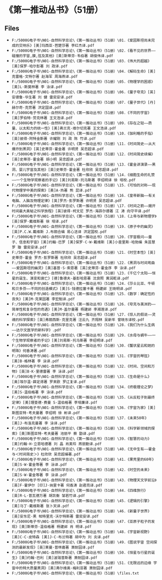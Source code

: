 # 《第一推动丛书》（51册）

## Files

- `F:/5000G电子书\N01-自然科学总论\《第一推动丛书》（51册）\01.《爱因斯坦尚未完成的交响乐》[美]玛西亚·芭楚莎著 李红杰译.pdf`
- `F:/5000G电子书\N01-自然科学总论\《第一推动丛书》（51册）\02.《看不见的世界——碰撞的宇宙,膜,弦及其他》[美]斯蒂芬·韦伯著 胡俊伟译.pdf`
- `F:/5000G电子书\N01-自然科学总论\《第一推动丛书》（51册）\03.《伟大的超越》[美]保罗·哈尔彭著 刘 政译.pdf`
- `F:/5000G电子书\N01-自然科学总论\《第一推动丛书》（51册）\04.《解码生命》[美]克雷格·文特尔著 赵海军 周海燕译.pdf`
- `F:/5000G电子书\N01-自然科学总论\《第一推动丛书》（51册）\05.《物理学的困惑》[美]L·斯莫林著 李 泳译.pdf`
- `F:/5000G电子书\N01-自然科学总论\《第一推动丛书》（51册）\06.《量子夸克》[英]安德鲁·华生著 刘 健 雷奕安译.pdf`
- `F:/5000G电子书\N01-自然科学总论\《第一推动丛书》（51册）\07.《量子世代》[丹]赫尔奇·克劳著 洪定国译.pdf`
- `F:/5000G电子书\N01-自然科学总论\《第一推动丛书》（51册）\08.《不同的宇宙》[美]罗伯特·劳克林著 王文浩译.pdf`
- `F:/5000G电子书\N01-自然科学总论\《第一推动丛书》（51册）\09.《存在之轻——质量、以太和力的统一性》[美]弗兰克·维尔切克著 王文浩译.pdf`
- `F:/5000G电子书\N01-自然科学总论\《第一推动丛书》（51册）\10.《伽利略的手指》[英]彼得·阿特金斯著 许耀刚 刘 政 陈 竹译.pdf`
- `F:/5000G电子书\N01-自然科学总论\《第一推动丛书》（51册）\11.《时间简史——从大爆炸到黑洞》[英]史蒂芬·霍金著 许明贤 吴忠超译.pdf`
- `F:/5000G电子书\N01-自然科学总论\《第一推动丛书》（51册）\12.《时间简史续编》[英]史蒂芬·霍金著 胡小明 吴忠超译.pdf`
- `F:/5000G电子书\N01-自然科学总论\《第一推动丛书》（51册）\13.《霍金讲演录——黑洞、婴儿宇宙及其他》[英]史蒂芬·霍金著 杜欣欣 吴忠超译.pdf`
- `F:/5000G电子书\N01-自然科学总论\《第一推动丛书》（51册）\14.《细胞生命的礼赞——一个生物学观察者的手记》[美]刘易斯·托马斯著 李绍明译 徐 培校.pdf`
- `F:/5000G电子书\N01-自然科学总论\《第一推动丛书》（51册）\15.《可怕的对称——现代物理学中美的探索》[美]A·热著 熊 昆译.pdf`
- `F:/5000G电子书\N01-自然科学总论\《第一推动丛书》（51册）\16.《皇帝新脑——有关电脑、人脑及物理定律》[英]罗杰·彭罗斯著 许明贤 吴忠超译.pdf`
- `F:/5000G电子书\N01-自然科学总论\《第一推动丛书》（51册）\17.《时间之箭——揭开时间最大奥秘之科学旅程》[英]彼得·柯文尼 罗杰·海菲尔德著 江 涛 向守平译.pdf`
- `F:/5000G电子书\N01-自然科学总论\《第一推动丛书》（51册）\18.《上帝与新物理学》[英]保罗·戴维斯著 徐 培译.pdf`
- `F:/5000G电子书\N01-自然科学总论\《第一推动丛书》（51册）\19.《原子中的幽灵》[英]P.C.W.戴维斯 J.布朗合编 易心洁译 洪定国校.pdf`
- `F:/5000G电子书\N01-自然科学总论\《第一推动丛书》（51册）\20.《宇宙极问——量子、信息和宇宙》[美]约翰·巴罗 [美]保罗·C·W·戴维斯 [美]小查里斯·哈勃编 朱芸慧 罗 璇 雷奕安译.pdf`
- `F:/5000G电子书\N01-自然科学总论\《第一推动丛书》（51册）\21.《时空本性》[英]史蒂芬·霍金 罗杰·彭罗斯著 杜欣欣 吴忠超译.pdf`
- `F:/5000G电子书\N01-自然科学总论\《第一推动丛书》（51册）\22.《黑洞与时间弯曲——爱因斯坦的幽灵》[美]基普·S·索恩著 [英]史蒂芬·霍金序 李 泳译.pdf`
- `F:/5000G电子书\N01-自然科学总论\《第一推动丛书》（51册）\23.《千亿个太阳——恒星的诞生、演变和衰亡》[德]鲁德夫·基彭哈恩著 沈良照 黄润乾译.pdf`
- `F:/5000G电子书\N01-自然科学总论\《第一推动丛书》（51册）\24.《莎士比亚、牛顿和贝多芬——不同的创造模式》[美]S·钱德拉塞卡著 杨建邺 王晓明译.pdf`
- `F:/5000G电子书\N01-自然科学总论\《第一推动丛书》（51册）\25.《数学：确定性的丧失》[美]M·克莱因著 李宏魁译.pdf`
- `F:/5000G电子书\N01-自然科学总论\《第一推动丛书》（51册）\26.《夸克与美洲豹——简单性和复杂性的奇遇》[美]M·盖尔曼著 杨建邺 李湘莲译.pdf`
- `F:/5000G电子书\N01-自然科学总论\《第一推动丛书》（51册）\27.《惊人的假说——灵魂的科学探索》[英]弗朗西斯·克里克著 汪云九 齐翔林 吴新年 曾晓东译校.pdf`
- `F:/5000G电子书\N01-自然科学总论\《第一推动丛书》（51册）\28.《我们为什么生病——达尔文医学的新科学》.pdf`
- `F:/5000G电子书\N01-自然科学总论\《第一推动丛书》（51册）\29.《水母与蜗牛——一个生物学观察者的手记》[美]刘易斯·托马斯著 李绍明译.pdf`
- `F:/5000G电子书\N01-自然科学总论\《第一推动丛书》（51册）\30.《蟹状星云和她的明珠》何香涛著.pdf`
- `F:/5000G电子书\N01-自然科学总论\《第一推动丛书》（51册）\31.《宇宙的琴弦》[美]B·格林著 李 泳译.pdf`
- `F:/5000G电子书\N01-自然科学总论\《第一推动丛书》（51册）\32.《时间、空间和万物》[英]B·K·里德雷著 李 泳译.pdf`
- `F:/5000G电子书\N01-自然科学总论\《第一推动丛书》（51册）\33.《生命是什么》[奥]埃尔温·薛定谔著 罗来欧 罗辽复译.pdf`
- `F:/5000G电子书\N01-自然科学总论\《第一推动丛书》（51册）\34.《终极理论之梦》[美]S·温伯格著 李 泳译.pdf`
- `F:/5000G电子书\N01-自然科学总论\《第一推动丛书》（51册）\35.《从反粒子到最终定律》[美]理查德·费曼 S·温伯格著 李培廉译.pdf`
- `F:/5000G电子书\N01-自然科学总论\《第一推动丛书》（51册）\36.《宇宙为家》[美]斯图亚特·考夫曼著 李绍明 徐 彬译.pdf`
- `F:/5000G电子书\N01-自然科学总论\《第一推动丛书》（51册）\37.《未来50年》[美]J·布洛克曼著 李 泳译.pdf`
- `F:/5000G电子书\N01-自然科学总论\《第一推动丛书》（51册）\38.《科学新领域的探索》[美]斯图亚特·考夫曼著 池丽平 蔡 勖译.pdf`
- `F:/5000G电子书\N01-自然科学总论\《第一推动丛书》（51册）\39.《智慧的动力》[美]约翰·H·立恩哈德著 刘 晶 肖美玲 燕丽勤译.pdf`
- `F:/5000G电子书\N01-自然科学总论\《第一推动丛书》（51册）\40.《无中生有——霍金与＜时间简史＞》杜欣欣 吴忠超编著.pdf`
- `F:/5000G电子书\N01-自然科学总论\《第一推动丛书》（51册）\41.《果壳里的60年》[英]S·W·霍金等著 李 泳译.pdf`
- `F:/5000G电子书\N01-自然科学总论\《第一推动丛书》（51册）\42.《时空的未来》[英]S·W·霍金等著 李 泳译.pdf`
- `F:/5000G电子书\N01-自然科学总论\《第一推动丛书》（51册）\43.《物理天文学前沿》[英]F·霍伊尔 [印]J·纳里卡著 何香涛 赵君亮译.pdf`
- `F:/5000G电子书\N01-自然科学总论\《第一推动丛书》（51册）\44.《四维旅行》[英]R·L·普瓦德万著 胡凯衡 邹若竹译.pdf`
- `F:/5000G电子书\N01-自然科学总论\《第一推动丛书》（51册）\45.《逻辑的引擎》[美]马丁·戴维斯著 张卜天译.pdf`
- `F:/5000G电子书\N01-自然科学总论\《第一推动丛书》（51册）\46.《新量子世界》[英]安东尼·黑 帕特里克·沃尔特斯著 雷奕安译.pdf`
- `F:/5000G电子书\N01-自然科学总论\《第一推动丛书》（51册）\47.《亚原子粒子的发现》[美]斯蒂芬·温伯格著 杨建邺 肖 明译.pdf`
- `F:/5000G电子书\N01-自然科学总论\《第一推动丛书》（51册）\48.《宇宙新视野》[美]C·C·皮特森 [美]J·C·布兰特著 胡中为 刘 炎译.pdf`
- `F:/5000G电子书\N01-自然科学总论\《第一推动丛书》（51册）\49.《图说宇宙 空间探测的最新发现》[英]莱曼·普林嘉著 萧耐园译.pdf`
- `F:/5000G电子书\N01-自然科学总论\《第一推动丛书》（51册）\50.《恒星与行星的诞生》[美]约翰·巴利 [美]波瑞普斯著 萧耐园译.pdf`
- `F:/5000G电子书\N01-自然科学总论\《第一推动丛书》（51册）\51.《无限远的边缘 宇宙中的特大质量黑洞》[美]弗尔维奥·梅利亚著 萧耐园译.pdf`
- `F:/5000G电子书\N01-自然科学总论\《第一推动丛书》（51册）\files.txt`
